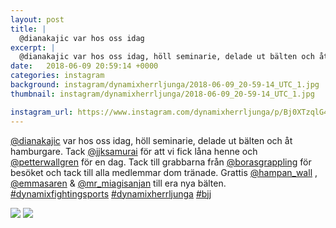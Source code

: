 ```yaml
---
layout: post
title: |
  @dianakajic var hos oss idag
excerpt: |
  @dianakajic var hos oss idag, höll seminarie, delade ut bälten och åt hamburgare. Tack @jjksamurai för att vi fick låna henne och @petterwallgren för en dag. Tack till grabbarna från @borasgrappling för besöket och tack till alla medlemmar dom tränade. Grattis @hampan_wall , @emmasaren & @mr_miagisanjan till era nya bälten.   
date:   2018-06-09 20:59:14 +0000
categories: instagram
background: instagram/dynamixherrljunga/2018-06-09_20-59-14_UTC_1.jpg
thumbnail: instagram/dynamixherrljunga/2018-06-09_20-59-14_UTC_1.jpg

instagram_url: https://www.instagram.com/dynamixherrljunga/p/Bj0XTzqlG41
---
```

[@dianakajic](https://www.instagram.com/dianakajic/) var hos oss idag, höll seminarie, delade ut bälten och åt hamburgare. Tack [@jjksamurai](https://www.instagram.com/jjksamurai/) för att vi fick låna henne och [@petterwallgren](https://www.instagram.com/petterwallgren/) för en dag. Tack till grabbarna från [@borasgrappling](https://www.instagram.com/borasgrappling/) för besöket och tack till alla medlemmar dom tränade. Grattis [@hampan_wall](https://www.instagram.com/hampan_wall/) , [@emmasaren](https://www.instagram.com/emmasaren/) & [@mr_miagisanjan](https://www.instagram.com/mr_miagisanjan/) till era nya bälten. [#dynamixfightingsports](https://www.instagram.com/explore/tags/dynamixfightingsports/) [#dynamixherrljunga](https://www.instagram.com/explore/tags/dynamixherrljunga/) [#bjj](https://www.instagram.com/explore/tags/bjj/)



<img src='{{ site.baseurl }}/instagram/dynamixherrljunga/2018-06-09_20-59-14_UTC_1.jpg' class='img-fluid' />


<img src='{{ site.baseurl }}/instagram/dynamixherrljunga/2018-06-09_20-59-14_UTC_2.jpg' class='img-fluid' />
